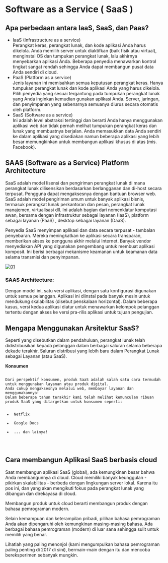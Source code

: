 # Software as a Service ( SaaS )

<h2>Apa perbedaan antara IaaS, SaaS, dan Paas?</h2>

<ul>
<li>IaaS (Infrastructure as a service)</li>
    Perangkat keras, perangkat lunak, dan kode aplikasi Anda harus dikelola. Anda memilih server untuk diaktifkan (baik fisik atau virtual), menginstal OS dan tumpukan perangkat lunak, lalu akhirnya menyebarkan aplikasi Anda. Beberapa penyedia menawarkan kontrol tingkat sangat rendah sehingga Anda dapat membangun pusat data Anda sendiri di cloud.
<li>PaaS (Platform as a service)</li>
    Jenis layanan ini memisahkan semua keputusan perangkat keras. Hanya tumpukan perangkat lunak dan kode aplikasi Anda yang harus dikelola. Pilih penyedia yang sesuai tergantung pada tumpukan perangkat lunak yang Anda inginkan kemudian gunakan aplikasi Anda. Server, jaringan, dan penyimpanan yang sebenarnya semuanya diurus secara otomatis oleh platform.
<li>SaaS (Software as a service)</li>
    Ini adalah level abstraksi tertinggi dan berarti Anda hanya menggunakan aplikasi web dan tidak pernah melihat tumpukan perangkat keras dan lunak yang membuatnya berjalan. Anda memasukkan data Anda sendiri ke dalam aplikasi yang disediakan namun beberapa aplikasi yang lebih besar memungkinkan untuk membangun aplikasi khusus di atas (mis. Facebook).
</ul>

<h2>SAAS (Software as a Service) Platform Architecture</h2>
SaaS adalah model lisensi dan pengiriman perangkat lunak di mana perangkat lunak dilisensikan berdasarkan berlangganan dan di-host secara terpusat. Pengguna dapat mengaksesnya dengan bantuan browser web. SaaS adalah model pengiriman umum untuk banyak aplikasi bisnis, termasuk perangkat lunak perkantoran dan pesan, perangkat lunak manajemen, virtualisasi dll. Ini adalah bagian dari nomenklatur komputasi awan, bersama dengan infrastruktur sebagai layanan (IaaS), platform sebagai layanan (PaaS) , desktop sebagai layanan (DaaS).

Penyedia SaaS menyimpan aplikasi dan data secara terpusat - tambalan penyebaran. Mereka meningkatkan ke aplikasi secara transparan, memberikan akses ke pengguna akhir melalui Internet. Banyak vendor menyediakan API yang digunakan pengembang untuk membuat aplikasi komposit. Ini berisi berbagai mekanisme keamanan untuk keamanan data selama transmisi dan penyimpanan.

<a target="_blank" rel="noopener noreferrer" href="https://hackernoon.com/hn-images/0*OXKaGxOoKz6NUURX.png"><img src="https://hackernoon.com/hn-images/0*OXKaGxOoKz6NUURX.png" alt="01" style="max-width:100%;"></a>

<h3> SAAS Architecture: </h3>
Dengan model ini, satu versi aplikasi, dengan satu konfigurasi digunakan untuk semua pelanggan. Aplikasi ini diinstal pada banyak mesin untuk mendukung skalabilitas (disebut penskalaan horizontal). Dalam beberapa kasus, versi kedua aplikasi diatur untuk menawarkan kelompok pelanggan tertentu dengan akses ke versi pra-rilis aplikasi untuk tujuan pengujian. 

<h2>Mengapa Menggunakan Arsitektur SaaS?</h2>
Seperti yang disebutkan dalam pendahuluan, perangkat lunak telah didistribusikan kepada pelanggan dalam berbagai saluran selama beberapa dekade terakhir. Saluran distribusi yang lebih baru dalam Perangkat Lunak sebagai Layanan (atau SaaS).


<b>Konsumen</b>

<pre><code>
Dari perspektif konsumen, produk SaaS adalah salah satu cara termudah untuk menggunakan layanan atau produk digital.
Anda cukup mengaksesnya melalui web, membayar layanan dan menggunakannya!
Dalam beberapa tahun terakhir kami telah melihat kemunculan ribuan produk SaaS yang ditargetkan untuk konsumen seperti:
<ul>
<li> Netflix </li>
<li> Google Docs </li>
<li> ... dan lainya!</li>
</ul>
</pre></code>

<h2>Cara membangun Aplikasi SaaS berbasis cloud</h2>
Saat membangun aplikasi SaaS (global), ada kemungkinan besar bahwa Anda membangunnya di cloud. Cloud memiliki banyak keunggulan - pikirkan skalabilitas - berbeda dengan lingkungan server lokal. Karena itu pos ini, dan yang akan mengikuti fokus pada perangkat lunak yang dibangun dan direkayasa di cloud.

Membangun produk untuk cloud berarti membangun produk dengan bahasa pemrograman modern.

Selain kemampuan dan keterampilan pribadi, pilihan bahasa pemrograman Anda akan dipengaruhi oleh kemungkinan masing-masing bahasa. Ada berbagai bahasa pemrograman (modern) di luar sana sehingga sulit untuk memilih yang benar.

Lihatlah yang paling menonjol (kami mengumpulkan bahasa pemrograman paling penting di 2017 di sini), bermain-main dengan itu dan mencoba bereksperimen sebanyak mungkin.
